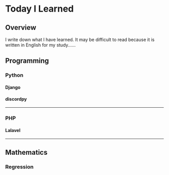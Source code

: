 # Today I Learned
## Overview
I write down what I have learned.
It may be difficult to read because it is written in English for my study......

## Programming

### Python
#### Django
#### discordpy
***
### PHP
#### Lalavel
***
## Mathematics
### Regression

